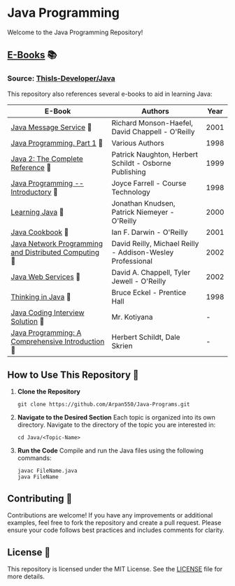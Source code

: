 # Java Programming 

Welcome to the Java Programming Repository!


## [E-Books](https://github.com/Arpan550/Java-Programs/tree/master/E-Book) 📚

### Source: [ThisIs-Developer/Java](https://github.com/ThisIs-Developer/Java/tree/main/E-Book)

This repository also references several e-books to aid in learning Java:

| E-Book | Authors | Year |
| --- | --- | --- |
| [Java Message Service](https://github.com/Arpan550/Java-Programs/blob/master/E-Book/(O'Reilly%20Java%20Series)%20Richard%20Monson-Haefel%2C%20David%20Chappell%20-%20Java%20Message%20Service-O'Reilly%20(2001)%20-%20Library%20JISCE.pdf) 📖 | Richard Monson-Haefel, David Chappell - O'Reilly | 2001 |
| [Java Programming. Part 1](https://github.com/Arpan550/Java-Programs/blob/master/E-Book/Various%20-%20Java%20Programming.%20Part%201%20(1998)%20-%20Library%20JISCE.pdf) 📖 | Various Authors | 1998 |
| [Java 2: The Complete Reference](https://github.com/Arpan550/Java-Programs/blob/master/E-Book/Patrick%20Naughton%2C%20Herbert%20Schildt%20-%20Java%202_%20The%20complete%20reference-Osborne%20Publishing%20(1999)%20-%20Library%20JISCE.pdf) 📖 | Patrick Naughton, Herbert Schildt - Osborne Publishing | 1999 |
| [Java Programming -- Introductory](https://github.com/Arpan550/Java-Programs/blob/master/E-Book/Joyce%20Farrell%20-%20Java%20Programming%20--%20Introductory-Course%20Technology%20(1998)%20-%20Library%20JISCE.pdf) 📖 | Joyce Farrell - Course Technology | 1998 |
| [Learning Java](https://github.com/Arpan550/Java-Programs/blob/master/E-Book/(The%20Java%20series)%20Jonathan%20Knudsen%2C%20Patrick%20Niemeyer%20-%20Learning%20Java-O'Reilly%20(2000)%20-%20Library%20JISCE.pdf) 📖 | Jonathan Knudsen, Patrick Niemeyer - O'Reilly | 2000 |
| [Java Cookbook](https://github.com/Arpan550/Java-Programs/blob/master/E-Book/Ian%20F.%20Darwin%20-%20Java%20Cookbook-O'Reilly%20(2001)%20-%20Library%20JISCE.pdf) 📖 | Ian F. Darwin - O'Reilly | 2001 |
| [Java Network Programming and Distributed Computing](https://github.com/Arpan550/Java-Programs/blob/master/E-Book/David%20Reilly%2C%20Michael%20Reilly%20-%20Java%20Network%20Programming%20and%20Distributed%20Computing-Addison-Wesley%20Professional%20(2002)%20-%20Library%20JISCE.pdf) 📖 | David Reilly, Michael Reilly - Addison-Wesley Professional | 2002 |
| [Java Web Services](https://github.com/Arpan550/Java-Programs/blob/master/E-Book/David%20A.%20Chappell%2C%20Tyler%20Jewell%20-%20Java%20Web%20Services-O'Reilly%20(2002)%20-%20Library%20JISCE.pdf) 📖 | David A. Chappell, Tyler Jewell - O'Reilly | 2002 |
| [Thinking in Java](https://github.com/Arpan550/Java-Programs/blob/master/E-Book/Bruce%20Eckel%20-%20Thinking%20in%20Java-Prentice%20Hall%20(1998)%20-%20Library%20JISCE.pdf) 📖 | Bruce Eckel - Prentice Hall | 1998 |
| [Java Coding Interview Solution](https://github.com/Arpan550/Java-Programs/blob/master/E-Book/JavaCodingInterviewSolutionbyMr.Kotiyana-1%20-%20HR%20JISCE.pdf) 📖 | Mr. Kotiyana | - |
| [Java Programming: A Comprehensive Introduction](https://github.com/Arpan550/Java-Programs/blob/master/E-Book/Java%20Programming%20A%20Comprehensive%20Introduction%20by%20Herbert%20Schildt%20Dale%20Skrien%20(z-lib.org)%20-%20Copy%20(2).pdf) 📖 | Herbert Schildt, Dale Skrien | - |

## How to Use This Repository 🚀

1. **Clone the Repository**
    ```
    git clone https://github.com/Arpan550/Java-Programs.git
    ```
2. **Navigate to the Desired Section**
    Each topic is organized into its own directory. Navigate to the directory of the topic you are interested in:
    ```
    cd Java/<Topic-Name>
    ```

3. **Run the Code**
    Compile and run the Java files using the following commands:
    ```
    javac FileName.java
    java FileName
    ```

## Contributing 🤝

Contributions are welcome! If you have any improvements or additional examples, feel free to fork the repository and create a pull request. Please ensure your code follows best practices and includes comments for clarity.

## License 📜

This repository is licensed under the MIT License. See the [LICENSE](LICENSE) file for more details.

